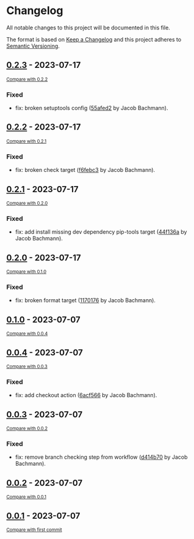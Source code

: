 # Changelog

All notable changes to this project will be documented in this file.

The format is based on [Keep a Changelog](http://keepachangelog.com/en/1.0.0/)
and this project adheres to [Semantic Versioning](http://semver.org/spec/v2.0.0.html).

<!-- insertion marker -->
## [0.2.3](https://github.com/bchmnn/poodle/releases/tag/0.2.3) - 2023-07-17

<small>[Compare with 0.2.2](https://github.com/bchmnn/poodle/compare/0.2.2...0.2.3)</small>

### Fixed

- fix: broken setuptools config ([55afed2](https://github.com/bchmnn/poodle/commit/55afed2190adde4c3527f31392117f48763cbe48) by Jacob Bachmann).

## [0.2.2](https://github.com/bchmnn/poodle/releases/tag/0.2.2) - 2023-07-17

<small>[Compare with 0.2.1](https://github.com/bchmnn/poodle/compare/0.2.1...0.2.2)</small>

### Fixed

- fix: broken check target ([f6febc3](https://github.com/bchmnn/poodle/commit/f6febc3242e25aadbf36fa99c7824ada6c886a49) by Jacob Bachmann).

## [0.2.1](https://github.com/bchmnn/poodle/releases/tag/0.2.1) - 2023-07-17

<small>[Compare with 0.2.0](https://github.com/bchmnn/poodle/compare/0.2.0...0.2.1)</small>

### Fixed

- fix: add install missing dev dependency pip-tools target ([44f136a](https://github.com/bchmnn/poodle/commit/44f136aacf56493b5cb4457cdb6c6e43f61bbe94) by Jacob Bachmann).

## [0.2.0](https://github.com/bchmnn/poodle/releases/tag/0.2.0) - 2023-07-17

<small>[Compare with 0.1.0](https://github.com/bchmnn/poodle/compare/0.1.0...0.2.0)</small>

### Fixed

- fix: broken format target ([1170176](https://github.com/bchmnn/poodle/commit/11701761cc3919eca11276bacdd0b70027b3d060) by Jacob Bachmann).

## [0.1.0](https://github.com/bchmnn/poodle/releases/tag/0.1.0) - 2023-07-07

<small>[Compare with 0.0.4](https://github.com/bchmnn/poodle/compare/0.0.4...0.1.0)</small>

## [0.0.4](https://github.com/bchmnn/poodle/releases/tag/0.0.4) - 2023-07-07

<small>[Compare with 0.0.3](https://github.com/bchmnn/poodle/compare/0.0.3...0.0.4)</small>

### Fixed

- fix: add checkout action ([6acf566](https://github.com/bchmnn/poodle/commit/6acf566b22c155eb8fec17fd86dd967b1bb9e5fa) by Jacob Bachmann).

## [0.0.3](https://github.com/bchmnn/poodle/releases/tag/0.0.3) - 2023-07-07

<small>[Compare with 0.0.2](https://github.com/bchmnn/poodle/compare/0.0.2...0.0.3)</small>

### Fixed

- fix: remove branch checking step from workflow ([d414b70](https://github.com/bchmnn/poodle/commit/d414b70f616f5886f7d8fa62acb5fc5eace08773) by Jacob Bachmann).

## [0.0.2](https://github.com/bchmnn/poodle/releases/tag/0.0.2) - 2023-07-07

<small>[Compare with 0.0.1](https://github.com/bchmnn/poodle/compare/0.0.1...0.0.2)</small>

## [0.0.1](https://github.com/bchmnn/poodle/releases/tag/0.0.1) - 2023-07-07

<small>[Compare with first commit](https://github.com/bchmnn/poodle/compare/897d926dca84fc0b4ad5e0406353db2041035859...0.0.1)</small>

